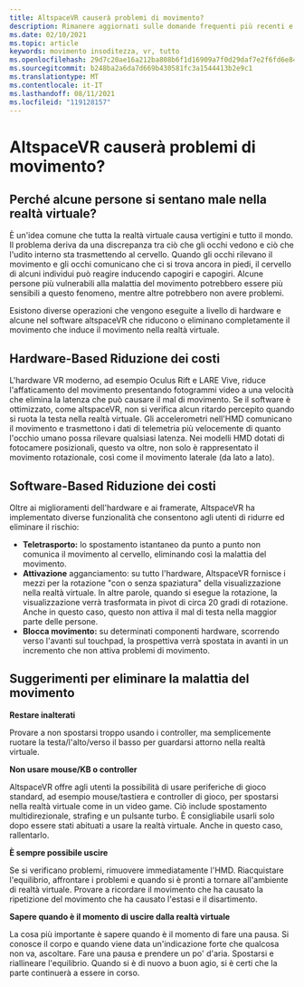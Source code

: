 ```yaml
---
title: AltspaceVR causerà problemi di movimento?
description: Rimanere aggiornati sulle domande frequenti più recenti e sulle soluzioni per la malattia del movimento negli ambienti di realtà virtuale.
ms.date: 02/10/2021
ms.topic: article
keywords: movimento insoditezza, vr, tutto
ms.openlocfilehash: 29d7c20ae16a212ba808b6f1d16909a7f0d29daf7e2f6fd6e8401c83cbdb2e7e
ms.sourcegitcommit: b248ba2a6da7d669b430581fc3a1544413b2e9c1
ms.translationtype: MT
ms.contentlocale: it-IT
ms.lasthandoff: 08/11/2021
ms.locfileid: "119128157"
---
```

# <a name="will-altspacevr-cause-motion-sickness"></a>AltspaceVR causerà problemi di movimento?

## <a name="why-do-some-people-feel-ill-in-vr"></a>Perché alcune persone si sentano male nella realtà virtuale?

È un'idea comune che tutta la realtà virtuale causa vertigini e tutto il mondo. Il problema deriva da una discrepanza tra ciò che gli occhi vedono e ciò che l'udito interno sta trasmettendo al cervello. Quando gli occhi rilevano il movimento e gli occhi comunicano che ci si trova ancora in piedi, il cervello di alcuni individui può reagire inducendo capogiri e capogiri. Alcune persone più vulnerabili alla malattia del movimento potrebbero essere più sensibili a questo fenomeno, mentre altre potrebbero non avere problemi. 

Esistono diverse operazioni che vengono eseguite a livello di hardware e alcune nel software altspaceVR che riducono o eliminano completamente il movimento che induce il movimento nella realtà virtuale.

## <a name="hardware-based-nausea-reduction"></a>Hardware-Based Riduzione dei costi

L'hardware VR moderno, ad esempio Oculus Rift e LARE Vive, riduce l'affaticamento del movimento presentando fotogrammi video a una velocità che elimina la latenza che può causare il mal di movimento. Se il software è ottimizzato, come altspaceVR, non si verifica alcun ritardo percepito quando si ruota la testa nella realtà virtuale. Gli accelerometri nell'HMD comunicano il movimento e trasmettono i dati di telemetria più velocemente di quanto l'occhio umano possa rilevare qualsiasi latenza. Nei modelli HMD dotati di fotocamere posizionali, questo va oltre, non solo è rappresentato il movimento rotazionale, così come il movimento laterale (da lato a lato).

## <a name="software-based-nausea-reduction"></a>Software-Based Riduzione dei costi

Oltre ai miglioramenti dell'hardware e ai framerate, AltspaceVR ha implementato diverse funzionalità che consentono agli utenti di ridurre ed eliminare il rischio:

* **Teletrasporto:** lo spostamento istantaneo da punto a punto non comunica il movimento al cervello, eliminando così la malattia del movimento.
* **Attivazione** agganciamento: su tutto l'hardware, AltspaceVR fornisce i mezzi per la rotazione "con o senza spaziatura" della visualizzazione nella realtà virtuale. In altre parole, quando si esegue la rotazione, la visualizzazione verrà trasformata in pivot di circa 20 gradi di rotazione. Anche in questo caso, questo non attiva il mal di testa nella maggior parte delle persone.
* **Blocca movimento:** su determinati componenti hardware, scorrendo verso l'avanti sul touchpad, la prospettiva verrà spostata in avanti in un incremento che non attiva problemi di movimento. 
 
## <a name="suggestions-for-eliminating-motion-sickness"></a>Suggerimenti per eliminare la malattia del movimento

**Restare inalterati**

Provare a non spostarsi troppo usando i controller, ma semplicemente ruotare la testa/l'alto/verso il basso per guardarsi attorno nella realtà virtuale.

**Non usare mouse/KB o controller**

AltspaceVR offre agli utenti la possibilità di usare periferiche di gioco standard, ad esempio mouse/tastiera e controller di gioco, per spostarsi nella realtà virtuale come in un video game. Ciò include spostamento multidirezionale, strafing e un pulsante turbo. È consigliabile usarli solo dopo essere stati abituati a usare la realtà virtuale. Anche in questo caso, rallentarlo.

**È sempre possibile uscire**

Se si verificano problemi, rimuovere immediatamente l'HMD. Riacquistare l'equilibrio, affrontare i problemi e quando si è pronti a tornare all'ambiente di realtà virtuale. Provare a ricordare il movimento che ha causato la ripetizione del movimento che ha causato l'estasi e il disartimento.

**Sapere quando è il momento di uscire dalla realtà virtuale**

La cosa più importante è sapere quando è il momento di fare una pausa. Si conosce il corpo e quando viene data un'indicazione forte che qualcosa non va, ascoltare. Fare una pausa e prendere un po' d'aria. Spostarsi e riallineare l'equilibrio. Quando si è di nuovo a buon agio, si è certi che la parte continuerà a essere in corso.